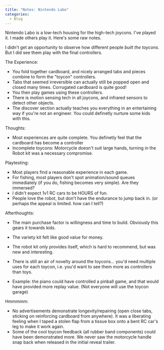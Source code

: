 ```yaml
--- 
title: "Notes: Nintendo Labo"
categories:
  - Blog
---
```


Nintendo Labo is a low-tech housing for the high-tech joycons.
I've played it. I made others play it. Here's some raw notes.

I didn't get an opportunity to observe how different people <i>built the toycons.</i> 
But I did see them play with the final controllers. 

The Experience:
 - You fold together cardboard, and nicely arranged tabs and pieces combine to form the "toycon" controllers.
 - Tabs that seemed irreversible can actually still be popped open and closed many times. Corrugated cardboard is quite good!
 - You then play games using these controllers.
 - There is motion sensing tech in all joycons, and infrared sensors to detect other objects.
 - The discover section actually teaches you everything in an entertaining way if you're not an engineer. You could definetly nurture some kids with this.

Thoughts:
 - Most experiences are quite complete. You definetly feel that the cardboard has become a controller
 - Incomplete toycons: Motorcycle doesn't suit large hands, turning in the Robot kit was a necessary compromise.

Playtesting:
 - Most players find a reasonable experience in each game. 
 - For fishing, most players don't spot animation/sound queues immediately (if you do, fishing becomes very simple). Are they immersed?
 - I didn't expect 1v1 RC cars to be HOURS of fun.
 - People love the robot, but don't have the endurance to jump back in. (or perhaps the appeal is limited. how can I tell?)
 
Afterthoughts:
 - The main purchase factor is willingness and time to build. Obviously this gears it towards kids.
 - The variety kit felt like good value for money. 
 - The robot kit only provides itself, which is hard to recommend, but was new and interesting.
 
 - There is still an air of novelty around the toycons... you'd need multiple uses for each toycon, i.e. you'd want to see them more as controllers than toys.
 - Example: the piano could have controlled a pinball game, and that would have provided more replay value. (Not everyone will use the toycon garage)
 
Hmmmmm:
 - No advertisements demonstrate longevity/repairing (open close tabs, sticking on reinforcing cardboard from anywhere).
 It was a liberating feeling when I taped a stolen flap from a tissue box onto a bent RC car's leg to make it work again. 
 - Some of the cool toycon feedback (all rubber band components) could have been demonstrated more. We never saw the motorcycle handle snap back when released in the initial reveal trailer.
 